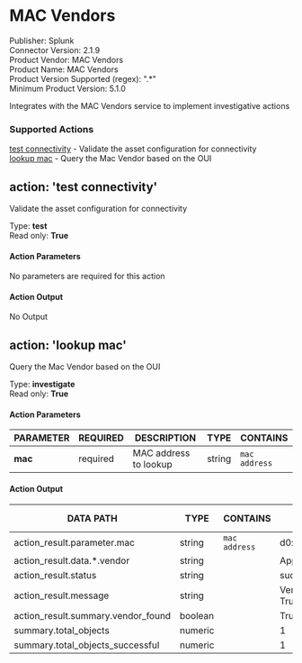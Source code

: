 [comment]: # "Auto-generated SOAR connector documentation"
# MAC Vendors

Publisher: Splunk  
Connector Version: 2.1.9  
Product Vendor: MAC Vendors  
Product Name: MAC Vendors  
Product Version Supported (regex): ".\*"  
Minimum Product Version: 5.1.0  

Integrates with the MAC Vendors service to implement investigative actions

### Supported Actions  
[test connectivity](#action-test-connectivity) - Validate the asset configuration for connectivity  
[lookup mac](#action-lookup-mac) - Query the Mac Vendor based on the OUI  

## action: 'test connectivity'
Validate the asset configuration for connectivity

Type: **test**  
Read only: **True**

#### Action Parameters
No parameters are required for this action

#### Action Output
No Output  

## action: 'lookup mac'
Query the Mac Vendor based on the OUI

Type: **investigate**  
Read only: **True**

#### Action Parameters
PARAMETER | REQUIRED | DESCRIPTION | TYPE | CONTAINS
--------- | -------- | ----------- | ---- | --------
**mac** |  required  | MAC address to lookup | string |  `mac address` 

#### Action Output
DATA PATH | TYPE | CONTAINS | EXAMPLE VALUES
--------- | ---- | -------- | --------------
action_result.parameter.mac | string |  `mac address`  |   d0:a6:37:aa:bb:cc 
action_result.data.\*.vendor | string |  |   Apple, Inc. 
action_result.status | string |  |   success  failed 
action_result.message | string |  |   Vendor found: True 
action_result.summary.vendor_found | boolean |  |   True  False 
summary.total_objects | numeric |  |   1 
summary.total_objects_successful | numeric |  |   1 